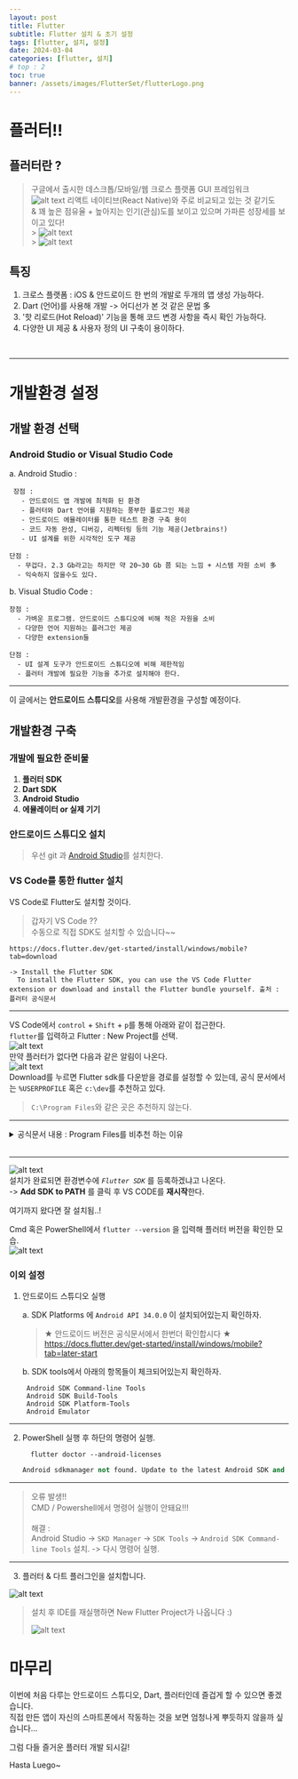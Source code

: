 ```yaml
---
layout: post
title: Flutter
subtitle: Flutter 설치 & 초기 설정
tags: [flutter, 설치, 설정]
date: 2024-03-04
categories: [flutter, 설치]
# top : 2
toc: true
banner: /assets/images/FlutterSet/flutterLogo.png
---
```


# 플러터!!

## 플러터란 ?

> 구글에서 출시한 데스크톱/모바일/웹 크로스 플랫폼 GUI 프레임워크  
> ![alt text](/assets/images/FlutterSet/Cross.png "플러터 공식 : 설치 가이드")
> 리액트 네이티브(React Native)와 주로 비교되고 있는 것 같기도 <br>
> & 꽤 높은 점유율 + 높아지는 인기(관심)도를 보이고 있으며 가파른 성장세를 보이고 있다! <br> > ![alt text](/assets/images/FlutterSet/tend.png) <br> > ![alt text](/assets/images/FlutterSet/marketshare.png)<br>

## 특징

1. 크로스 플랫폼 : iOS & 안드로이드 한 번의 개발로 두개의 앱 생성 가능하다. <br>
2. Dart (언어)를 사용해 개발 -> 어디선가 본 것 같은 문법 多<br>
3. '핫 리로드(Hot Reload)' 기능을 통해 코드 변경 사항을 즉시 확인 가능하다. <br>
4. 다양한 UI 제공 & 사용자 정의 UI 구축이 용이하다.

<br>

---

# 개발환경 설정

## 개발 환경 선택

### Android Studio or Visual Studio Code

a. Android Studio :

     장점 :
       - 안드로이드 앱 개발에 최적화 된 환경
       - 플러터와 Dart 언어를 지원하는 풍부한 플로그인 제공
       - 안드로이드 에뮬레이터를 통한 테스트 환경 구축 용이
       - 코드 자동 완성, 디버깅, 리펙터링 등의 기능 제공(Jetbrains!)
       - UI 설계를 위한 시각적인 도구 제공

    단점 :
      - 무겁다. 2.3 Gb라고는 하지만 약 20~30 Gb 쯤 되는 느낌 + 시스템 자원 소비 多
      - 익숙하지 않을수도 있다.

b. Visual Studio Code :

    장점 :
      - 가벼운 프로그램. 안드로이드 스튜디오에 비해 적은 자원을 소비
      - 다양한 언어 지원하는 플러그인 제공
      - 다양한 extension들

    단점 :
      - UI 설계 도구가 안드로이드 스튜디오에 비해 제한적임
      - 플러터 개발에 필요한 기능을 추가로 설치해야 한다.

---

이 글에서는 **안드로이드 스튜디오**를 사용해 개발환경을 구성할 예정이다.

## 개발환경 구축

### 개발에 필요한 준비물

1. **플러터 SDK**
2. **Dart SDK**
3. **Android Studio**
4. **에뮬레이터 or 실제 기기**

### 안드로이드 스튜디오 설치

> 우선 git 과 [Android Studio](https://developer.android.com/studio?hl=ko)를 설치한다.

### VS Code를 통한 flutter 설치

VS Code로 Flutter도 설치할 것이다.

> 갑자기 VS Code ??  
> 수동으로 직접 SDK도 설치할 수 있습니다~~

    https://docs.flutter.dev/get-started/install/windows/mobile?tab=download

    -> Install the Flutter SDK
      To install the Flutter SDK, you can use the VS Code Flutter extension or download and install the Flutter bundle yourself. 출처 : 플러터 공식문서

---

VS Code에서 `control` + `Shift` + `p`를 통해 아래와 같이 접근한다.<br>
`flutter`를 입력하고 Flutter : New Project를 선택. <br>
![alt text](/assets/images/FlutterSet/vs_install.png)<br>
만약 플러터가 없다면 다음과 같은 알림이 나온다. <br>
![alt text](/assets/images/FlutterSet/VsCodeSDK.png) <br>
Download를 누르면 Flutter sdk를 다운받을 경로를 설정할 수 있는데,
공식 문서에서는 `%USERPROFILE` 혹은 `c:\dev`를 추천하고 있다. <br>

> `C:\Program Files`와 같은 곳은 추천하지 않는다.

---

  <details>
    <summary> 공식문서 내용 : Program Files를 비추천 하는 이유</summary>
    <div markdonw="1"> 
      
        Don’t install Flutter to a directory or path that meets one or both of the following conditions:  
        The path contains special characters or spaces.  
        The path requires elevated privileges.  
        As an example, C:\Program Files fails both conditions.

    </div>

  </details>
  <br>

---

![alt text](/assets/images/FlutterSet/VSEndInstall.png)  
 설치가 완료되면 환경변수에 _`Flutter SDK`_ 를 등록하겠냐고 나온다. <br> -> **Add SDK to PATH** 를 클릭 후 VS CODE를 **재시작**한다.

여기까지 왔다면 잘 설치됨..!

Cmd 혹은 PowerShell에서 `flutter --version` 을 입력해 플러터 버전을 확인한 모습. <br>
![alt text](/assets/images/FlutterSet/cmdCheck.png)

### 이외 설정

1.  안드로이드 스튜디오 실행

    a. SDK Platforms 에 `Android API 34.0.0` 이 설치되어있는지 확인하자.

    > ★ 안드로이드 버전은 공식문서에서 한번더 확인합시다 ★  
    >  https://docs.flutter.dev/get-started/install/windows/mobile?tab=later-start

    b. SDK tools에서 아래의 항목들이 체크되어있는지 확인하자.

         Android SDK Command-line Tools
         Android SDK Build-Tools
         Android SDK Platform-Tools
         Android Emulator

---

2. PowerShell 실행 후 하단의 명령어 실행.

   ```shell
     flutter doctor --android-licenses
   ```

   ```py
   Android sdkmanager not found. Update to the latest Android SDK and ensure that the cmdline-tools are installed to resolve this.
   ```

---

> 오류 발생!!  
>  CMD / Powershell에서 명령어 실행이 안돼요!!! <br>
> <br>
> 해결 :  
>  Android Studio -> `SKD Manager` -> `SDK Tools` -> `Android SDK Command-line Tools` 설치. -> 다시 명령어 실행.

---

3. 플러터 & 다트 플러그인을 설치합니다.<br>

![alt text](/assets/images/FlutterSet/ASplug.png)

> 설치 후 IDE를 재실행하면 New Flutter Project가 나옵니다 :) <br>
>
> ![alt text](/assets/images/FlutterSet/ide.png)

# 마무리

이번에 처음 다루는 안드로이드 스튜디오, Dart, 플러터인데 즐겁게 할 수 있으면 좋겠습니다.  
직접 만든 앱이 자신의 스마트폰에서 작동하는 것을 보면 엄청나게 뿌듯하지 않을까 싶습니다...

그럼 다들 즐거운 플러터 개발 되시길!

Hasta Luego~
